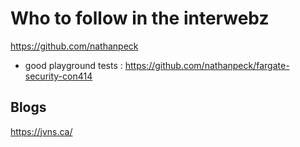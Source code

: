 Who to follow in the interwebz
================================

https://github.com/nathanpeck
* good playground tests : https://github.com/nathanpeck/fargate-security-con414

## Blogs

https://jvns.ca/



